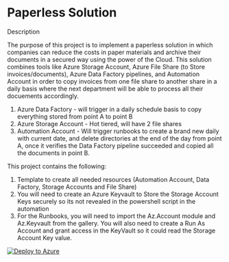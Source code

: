 # Paperless Solution

Description

The purpose of this project is to implement a paperless solution in which companies can reduce the costs in paper materials and archive their documents in a secured way using the power of the Cloud. This solution combines tools like Azure Storage Account, Azure File Share (to Store invoices/documents), Azure Data Factory pipelines, and Automation Account in order to copy invoices from one file share to another share in a daily basis where the next department will be able to process all their docuements accordingly.

1. Azure Data Factory  - will trigger in a daily schedule basis to copy everything stored from point A to point B
2. Azure Storage Account - Hot tiered, will have 2 file shares
3. Automation Account - Will trigger runbooks to create a brand new daily with current date, and delete directories at the end of the day from point A, once it verifies the Data Factory pipeline succeeded and copied all the documents in point B.



This project contains the following:

1. Template to create all needed resources (Automation Account, Data Factory, Storage Accounts and File Share)
2. You will need to create an Azure Keyvault to Store the Storage Account Keys securely so its not revealed in the powershell script in the automation
3. For the Runbooks, you will need to import the Az.Account module and Az.Keyvault from the gallery. You will also need to create a Run As Account and grant access in the KeyVault so it could read the Storage Account Key value.


[![Deploy to Azure](https://aka.ms/deploytoazurebutton)](https://raw.githubusercontent.com/oortizmcp/PaperlessSolution/master/DF-SA-FS-Autom.json)